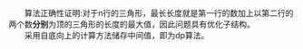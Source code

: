 &ensp;&ensp;&ensp;&ensp;算法正确性证明:对于n行的三角形，最长长度就是第一行的数加上以第二行的两个数**分别**为顶的三角形的长度的最大值，因此问题具有优化子结构。
</br>&ensp;&ensp;&ensp;&ensp;采用自底向上的计算方法储存中间值，即为dp算法。